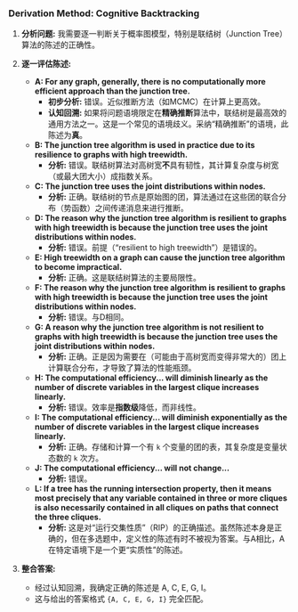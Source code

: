 ### Derivation Method: Cognitive Backtracking

1.  **分析问题:** 我需要逐一判断关于概率图模型，特别是联结树（Junction Tree）算法的陈述的正确性。

2.  **逐一评估陈述:**
    *   **A: For any graph, generally, there is no computationally more efficient approach than the junction tree.**
        *   **初步分析:** 错误。近似推断方法（如MCMC）在计算上更高效。
        *   **认知回溯:** 如果将问题语境限定在**精确推断**算法中，联结树是最高效的通用方法之一。这是一个常见的语境歧义。采纳“精确推断”的语境，此陈述为**真**。
    *   **B: The junction tree algorithm is used in practice due to its resilience to graphs with high treewidth.**
        *   **分析:** 错误。联结树算法对高树宽**不**具有韧性，其计算复杂度与树宽（或最大团大小）成指数关系。
    *   **C: The junction tree uses the joint distributions within nodes.**
        *   **分析:** 正确。联结树的节点是原始图的团，算法通过在这些团的联合分布（势函数）之间传递消息来进行推断。
    *   **D: The reason why the junction tree algorithm is resilient to graphs with high treewidth is because the junction tree uses the joint distributions within nodes.**
        *   **分析:** 错误。前提（“resilient to high treewidth”）是错误的。
    *   **E: High treewidth on a graph can cause the junction tree algorithm to become impractical.**
        *   **分析:** 正确。这是联结树算法的主要局限性。
    *   **F: The reason why the junction tree algorithm is resilient to graphs with high treewidth is because the junction tree uses the joint distributions within nodes.**
        *   **分析:** 错误。与D相同。
    *   **G: A reason why the junction tree algorithm is not resilient to graphs with high treewidth is because the junction tree uses the joint distributions within nodes.**
        *   **分析:** 正确。正是因为需要在（可能由于高树宽而变得非常大的）团上计算联合分布，才导致了算法的性能瓶颈。
    *   **H: The computational efficiency... will diminish linearly as the number of discrete variables in the largest clique increases linearly.**
        *   **分析:** 错误。效率是**指数级**降低，而非线性。
    *   **I: The computational efficiency... will diminish exponentially as the number of discrete variables in the largest clique increases linearly.**
        *   **分析:** 正确。存储和计算一个有 `k` 个变量的团的表，其复杂度是变量状态数的 `k` 次方。
    *   **J: The computational efficiency... will not change...**
        *   **分析:** 错误。
    *   **L: If a tree has the running intersection property, then it means most precisely that any variable contained in three or more cliques is also necessarily contained in all cliques on paths that connect the three cliques.**
        *   **分析:** 这是对“运行交集性质”（RIP）的正确描述。虽然陈述本身是正确的，但在多选题中，定义性的陈述有时不被视为答案。与A相比，A在特定语境下是一个更“实质性”的陈述。

3.  **整合答案:**
    *   经过认知回溯，我确定正确的陈述是 A, C, E, G, I。
    *   这与给出的答案格式 `{A, C, E, G, I}` 完全匹配。
